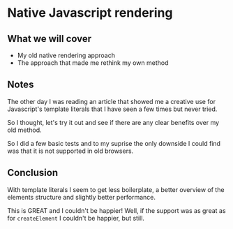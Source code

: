 # Native Javascript rendering

## What we will cover

* My old native rendering approach
* The approach that made me rethink my own method

## Notes

The other day I was reading an article that showed
me a creative use for Javascript's template literals
that I have seen a few times but never tried.

So I thought, let's try it out and see if there are any
clear benefits over my old method.

So I did a few basic tests and to my suprise the only
downside I could find was that it is not supported in
old browsers.

## Conclusion

With template literals I seem to get less boilerplate,
a better overview of the elements structure and slightly
better performance.

This is GREAT and I couldn't be happier!
Well, if the support was as great as for
`createElement` I couldn't be happier, but still.

